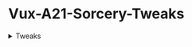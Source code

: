 # Vux-A21-Sorcery-Tweaks
<details>
	<summary>Tweaks</summary>
	<ul>
		<li>Added elixirs that will boost Sorcery skills to 100 for testing</li>
		<li>Added a turn in quest for testing</li>
		<li>Increased alive time of Sorcery loot containers to 40 minutes</li>
		<li>Elixirs should now add the damage and essence find bonuses prior to level 100</li>
	</ul>
</details>
